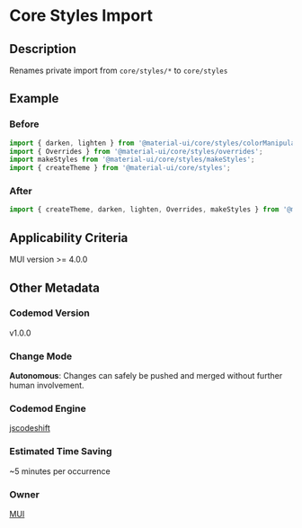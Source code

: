 # Core Styles Import

## Description

Renames private import from `core/styles/*` to `core/styles`

## Example

### Before

```typescript
import { darken, lighten } from '@material-ui/core/styles/colorManipulator';
import { Overrides } from '@material-ui/core/styles/overrides';
import makeStyles from '@material-ui/core/styles/makeStyles';
import { createTheme } from '@material-ui/core/styles';
```

### After

```typescript
import { createTheme, darken, lighten, Overrides, makeStyles } from '@material-ui/core/styles';
```

## Applicability Criteria

MUI version >= 4.0.0

## Other Metadata

### Codemod Version

v1.0.0

### Change Mode

**Autonomous**: Changes can safely be pushed and merged without further human involvement.

### **Codemod Engine**

[jscodeshift](https://github.com/facebook/jscodeshift)

### Estimated Time Saving

~5 minutes per occurrence

### Owner

[MUI](https://github.com/mui)